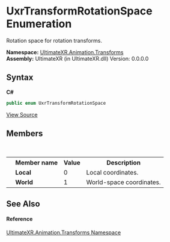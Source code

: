 # UxrTransformRotationSpace Enumeration
 

Rotation space for rotation transforms.

**Namespace:**&nbsp;<a href="N_UltimateXR_Animation_Transforms">UltimateXR.Animation.Transforms</a><br />**Assembly:**&nbsp;UltimateXR (in UltimateXR.dll) Version: 0.0.0.0

## Syntax

**C#**<br />
``` C#
public enum UxrTransformRotationSpace
```

<a href="UltimateXR/Scripts/Animation/Transforms/UxrTransformRotationSpace.cs" rel="noopener noreferrer" title="View the source code">View Source</a><br />

## Members
&nbsp;<table><tr><th></th><th>Member name</th><th>Value</th><th>Description</th></tr><tr><td /><td target="F:UltimateXR.Animation.Transforms.UxrTransformRotationSpace.Local">**Local**</td><td>0</td><td>Local coordinates.</td></tr><tr><td /><td target="F:UltimateXR.Animation.Transforms.UxrTransformRotationSpace.World">**World**</td><td>1</td><td>World-space coordinates.</td></tr></table>

## See Also


#### Reference
<a href="N_UltimateXR_Animation_Transforms">UltimateXR.Animation.Transforms Namespace</a><br />